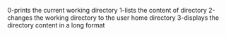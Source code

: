 0-prints the current working directory
1-lists the content of directory
2-changes the working directory to the user home directory
3-displays the directory content in a long format
